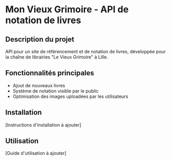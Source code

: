 # Mon Vieux Grimoire - API de notation de livres

## Description du projet
API pour un site de référencement et de notation de livres, développée pour la chaîne de librairies "Le Vieux Grimoire" à Lille.

## Fonctionnalités principales
- Ajout de nouveaux livres
- Système de notation visible par le public
- Optimisation des images uploadées par les utilisateurs

## Installation

[Instructions d'installation à ajouter]

## Utilisation

[Guide d'utilisation à ajouter]


